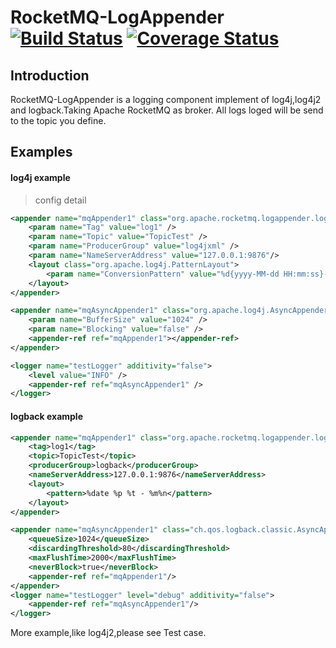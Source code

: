 # RocketMQ-LogAppender   [![Build Status](https://travis-ci.org/rocketmq/rocketmq-logappender.svg?branch=master)](https://travis-ci.org/rocketmq/rocketmq-logappender) [![Coverage Status](https://coveralls.io/repos/github/rocketmq/rocketmq-logappender/badge.svg?branch=master)](https://coveralls.io/github/rocketmq/rocketmq-logappender?branch=master)


## Introduction
RocketMQ-LogAppender is a logging component implement of log4j,log4j2 and logback.Taking Apache RocketMQ as broker.
All logs loged will be send to the topic you define.

## Examples

#### log4j example

> config detail

```xml
<appender name="mqAppender1" class="org.apache.rocketmq.logappender.log4j.RocketmqLog4jAppender">
    <param name="Tag" value="log1" />
    <param name="Topic" value="TopicTest" />
    <param name="ProducerGroup" value="log4jxml" />
    <param name="NameServerAddress" value="127.0.0.1:9876"/>
    <layout class="org.apache.log4j.PatternLayout">
        <param name="ConversionPattern" value="%d{yyyy-MM-dd HH:mm:ss}-%p %t %c - %m%n" />
    </layout>
</appender>

<appender name="mqAsyncAppender1" class="org.apache.log4j.AsyncAppender">
    <param name="BufferSize" value="1024" />
    <param name="Blocking" value="false" />
    <appender-ref ref="mqAppender1"></appender-ref>
</appender>

<logger name="testLogger" additivity="false">
    <level value="INFO" />
    <appender-ref ref="mqAsyncAppender1" />
</logger>

```

#### logback example

```xml
<appender name="mqAppender1" class="org.apache.rocketmq.logappender.logback.RocketmqLogbackAppender">
    <tag>log1</tag>
    <topic>TopicTest</topic>
    <producerGroup>logback</producerGroup>
    <nameServerAddress>127.0.0.1:9876</nameServerAddress>
    <layout>
        <pattern>%date %p %t - %m%n</pattern>
    </layout>
</appender>

<appender name="mqAsyncAppender1" class="ch.qos.logback.classic.AsyncAppender">
    <queueSize>1024</queueSize>
    <discardingThreshold>80</discardingThreshold>
    <maxFlushTime>2000</maxFlushTime>
    <neverBlock>true</neverBlock>
    <appender-ref ref="mqAppender1"/>
</appender>
<logger name="testLogger" level="debug" additivity="false">
    <appender-ref ref="mqAsyncAppender1"/>
</logger>

```

More example,like log4j2,please see Test case.
